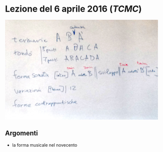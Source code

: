 # Lezione del 6 aprile 2016 (*TCMC*)

![whiteboard](./P_20160406.jpg)

## Argomenti

* la forma musicale nel novecento

